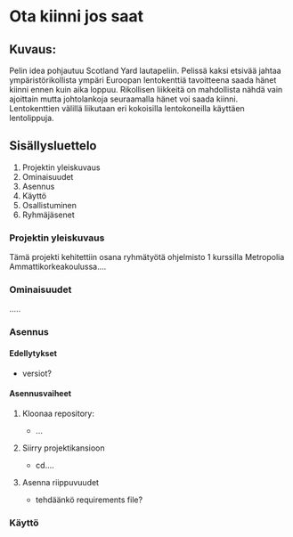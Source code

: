 # Ota kiinni jos saat

## Kuvaus:
Pelin idea pohjautuu Scotland Yard lautapeliin.  Pelissä kaksi etsivää jahtaa ympäristörikollista ympäri Euroopan lentokenttiä tavoitteena saada hänet kiinni ennen kuin aika loppuu. Rikollisen liikkeitä on mahdollista nähdä vain ajoittain mutta johtolankoja seuraamalla hänet voi saada kiinni. Lentokenttien välillä liikutaan eri kokoisilla lentokoneilla käyttäen lentolippuja. 


## Sisällysluettelo
  1. Projektin yleiskuvaus
  2. Ominaisuudet
  3. Asennus
  4. Käyttö
  5. Osallistuminen
  6. Ryhmäjäsenet

### Projektin yleiskuvaus

Tämä projekti kehitettiin osana ryhmätyötä ohjelmisto 1 kurssilla Metropolia Ammattikorkeakoulussa....

### Ominaisuudet

.....


### Asennus

#### Edellytykset
- versiot?

#### Asennusvaiheet

1. Kloonaa repository:
   - ...

2. Siirry projektikansioon
   - cd....
3. Asenna riippuvuudet
   - tehdäänkö requirements file?
  
### Käyttö
